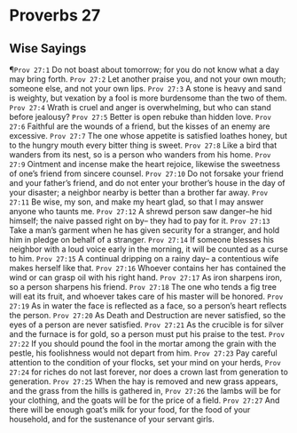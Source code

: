 # Proverbs 27

## Wise Sayings
¶`Prov 27:1` Do not boast about tomorrow; for you do not know what a day may bring forth.
`Prov 27:2` Let another praise you, and not your own mouth; someone else, and not your own lips.
`Prov 27:3` A stone is heavy and sand is weighty, but vexation by a fool is more burdensome than the two of them.
`Prov 27:4` Wrath is cruel and anger is overwhelming, but who can stand before jealousy?
`Prov 27:5` Better is open rebuke than hidden love.
`Prov 27:6` Faithful are the wounds of a friend, but the kisses of an enemy are excessive.
`Prov 27:7` The one whose appetite is satisfied loathes honey, but to the hungry mouth every bitter thing is sweet.
`Prov 27:8` Like a bird that wanders from its nest, so is a person who wanders from his home.
`Prov 27:9` Ointment and incense make the heart rejoice, likewise the sweetness of one’s friend from sincere counsel.
`Prov 27:10` Do not forsake your friend and your father’s friend, and do not enter your brother’s house in the day of your disaster; a neighbor nearby is better than a brother far away.
`Prov 27:11` Be wise, my son, and make my heart glad, so that I may answer anyone who taunts me.
`Prov 27:12` A shrewd person saw danger–he hid himself; the naive passed right on by– they had to pay for it.
`Prov 27:13` Take a man’s garment when he has given security for a stranger, and hold him in pledge on behalf of a stranger.
`Prov 27:14` If someone blesses his neighbor with a loud voice early in the morning, it will be counted as a curse to him.
`Prov 27:15` A continual dripping on a rainy day– a contentious wife makes herself like that.
`Prov 27:16` Whoever contains her has contained the wind or can grasp oil with his right hand.
`Prov 27:17` As iron sharpens iron, so a person sharpens his friend.
`Prov 27:18` The one who tends a fig tree will eat its fruit, and whoever takes care of his master will be honored.
`Prov 27:19` As in water the face is reflected as a face, so a person’s heart reflects the person.
`Prov 27:20` As Death and Destruction are never satisfied, so the eyes of a person are never satisfied.
`Prov 27:21` As the crucible is for silver and the furnace is for gold, so a person must put his praise to the test.
`Prov 27:22` If you should pound the fool in the mortar among the grain with the pestle, his foolishness would not depart from him.
`Prov 27:23` Pay careful attention to the condition of your flocks, set your mind on your herds,
`Prov 27:24` for riches do not last forever, nor does a crown last from generation to generation.
`Prov 27:25` When the hay is removed and new grass appears, and the grass from the hills is gathered in,
`Prov 27:26` the lambs will be for your clothing, and the goats will be for the price of a field.
`Prov 27:27` And there will be enough goat’s milk for your food, for the food of your household, and for the sustenance of your servant girls.
